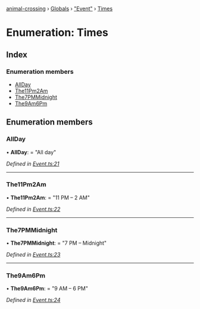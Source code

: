 [animal-crossing](../README.md) › [Globals](../globals.md) › ["Event"](../modules/_event_.md) › [Times](_event_.times.md)

# Enumeration: Times

## Index

### Enumeration members

* [AllDay](_event_.times.md#allday)
* [The11Pm2Am](_event_.times.md#the11pm2am)
* [The7PMMidnight](_event_.times.md#the7pmmidnight)
* [The9Am6Pm](_event_.times.md#the9am6pm)

## Enumeration members

###  AllDay

• **AllDay**: = "All day"

*Defined in [Event.ts:21](https://github.com/Norviah/animal-crossing/blob/fc7c924/module/types/Event.ts#L21)*

___

###  The11Pm2Am

• **The11Pm2Am**: = "11 PM – 2 AM"

*Defined in [Event.ts:22](https://github.com/Norviah/animal-crossing/blob/fc7c924/module/types/Event.ts#L22)*

___

###  The7PMMidnight

• **The7PMMidnight**: = "7 PM – Midnight"

*Defined in [Event.ts:23](https://github.com/Norviah/animal-crossing/blob/fc7c924/module/types/Event.ts#L23)*

___

###  The9Am6Pm

• **The9Am6Pm**: = "9 AM – 6 PM"

*Defined in [Event.ts:24](https://github.com/Norviah/animal-crossing/blob/fc7c924/module/types/Event.ts#L24)*
